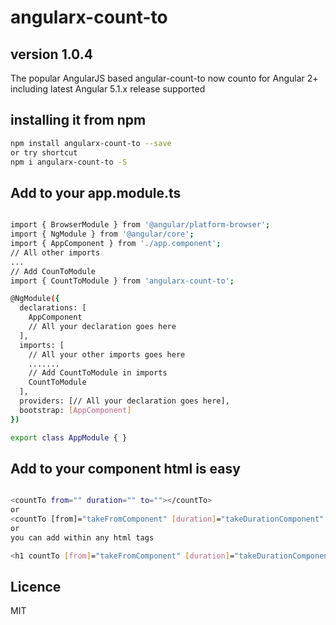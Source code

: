# angularx-count-to
## version 1.0.4

The popular AngularJS based angular-count-to now counto for Angular 2+ including latest Angular 5.1.x release supported

## installing it from npm

```bash
npm install angularx-count-to --save
or try shortcut
npm i angularx-count-to -S
```

## Add to your app.module.ts


```bash

import { BrowserModule } from '@angular/platform-browser';
import { NgModule } from '@angular/core';
import { AppComponent } from './app.component';
// All other imports
...
// Add CounToModule
import { CountToModule } from 'angularx-count-to';

@NgModule({
  declarations: [
	AppComponent
    // All your declaration goes here
  ],
  imports: [
    // All your other imports goes here
	.......
	// Add CountToModule in imports
    CountToModule
  ],
  providers: [// All your declaration goes here],
  bootstrap: [AppComponent]
})

export class AppModule { }

```

## Add to your component html is easy

```bash

<countTo from="" duration="" to=""></countTo>
or
<countTo [from]="takeFromComponent" [duration]="takeDurationComponent" [to]="takeToComponent"></countTo>
or
you can add within any html tags

<h1 countTo [from]="takeFromComponent" [duration]="takeDurationComponent" [to]="takeToComponent"></h1>

```

## Licence
MIT
